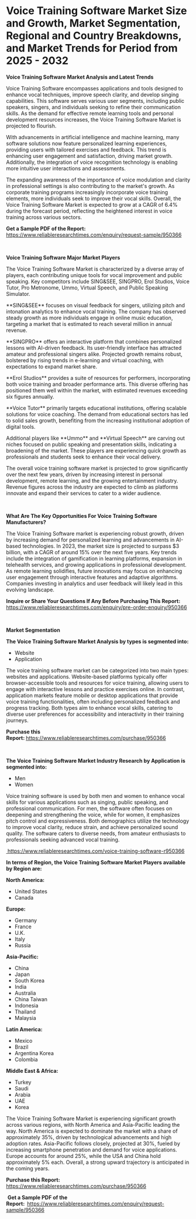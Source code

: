 <p><h1>Voice Training Software Market Size and Growth, Market Segmentation, Regional and Country Breakdowns, and Market Trends for Period from 2025 -  2032</h1></p><p><strong>Voice Training Software Market Analysis and Latest Trends</strong></p>
<p><p>Voice Training Software encompasses applications and tools designed to enhance vocal techniques, improve speech clarity, and develop singing capabilities. This software serves various user segments, including public speakers, singers, and individuals seeking to refine their communication skills. As the demand for effective remote learning tools and personal development resources increases, the Voice Training Software Market is projected to flourish. </p><p>With advancements in artificial intelligence and machine learning, many software solutions now feature personalized learning experiences, providing users with tailored exercises and feedback. This trend is enhancing user engagement and satisfaction, driving market growth. Additionally, the integration of voice recognition technology is enabling more intuitive user interactions and assessments. </p><p>The expanding awareness of the importance of voice modulation and clarity in professional settings is also contributing to the market's growth. As corporate training programs increasingly incorporate voice training elements, more individuals seek to improve their vocal skills. Overall, the Voice Training Software Market is expected to grow at a CAGR of 6.4% during the forecast period, reflecting the heightened interest in voice training across various sectors.</p></p>
<p><strong>Get a Sample PDF of the Report:&nbsp;</strong> <a href="https://www.reliableresearchtimes.com/enquiry/request-sample/950366?utm_campaign=3107&utm_medium=2&utm_source=Github&utm_content=ia&utm_term=18042025&utm_id=voice-training-software">https://www.reliableresearchtimes.com/enquiry/request-sample/950366</a></p>
<p>&nbsp;</p>
<p><strong>Voice Training Software Major Market Players</strong></p>
<p><p>The Voice Training Software Market is characterized by a diverse array of players, each contributing unique tools for vocal improvement and public speaking. Key competitors include SING&SEE, SINGPRO, Erol Studios, Voice Tutor, Pro Metronome, Ummo, Virtual Speech, and Public Speaking Simulator.</p><p>**SING&SEE** focuses on visual feedback for singers, utilizing pitch and intonation analytics to enhance vocal training. The company has observed steady growth as more individuals engage in online music education, targeting a market that is estimated to reach several million in annual revenue.</p><p>**SINGPRO** offers an interactive platform that combines personalized lessons with AI-driven feedback. Its user-friendly interface has attracted amateur and professional singers alike. Projected growth remains robust, bolstered by rising trends in e-learning and virtual coaching, with expectations to expand market share.</p><p>**Erol Studios** provides a suite of resources for performers, incorporating both voice training and broader performance arts. This diverse offering has positioned them well within the market, with estimated revenues exceeding six figures annually.</p><p>**Voice Tutor** primarily targets educational institutions, offering scalable solutions for voice coaching. The demand from educational sectors has led to solid sales growth, benefiting from the increasing institutional adoption of digital tools. </p><p>Additional players like **Ummo** and **Virtual Speech** are carving out niches focused on public speaking and presentation skills, indicating a broadening of the market. These players are experiencing quick growth as professionals and students seek to enhance their vocal delivery.</p><p>The overall voice training software market is projected to grow significantly over the next few years, driven by increasing interest in personal development, remote learning, and the growing entertainment industry. Revenue figures across the industry are expected to climb as platforms innovate and expand their services to cater to a wider audience.</p></p>
<p>&nbsp;</p>
<p><strong>What Are The Key Opportunities For Voice Training Software Manufacturers?</strong></p>
<p><p>The Voice Training Software market is experiencing robust growth, driven by increasing demand for personalized learning and advancements in AI-based technologies. In 2023, the market size is projected to surpass $3 billion, with a CAGR of around 15% over the next five years. Key trends include the integration of gamification in learning platforms, expansion in telehealth services, and growing applications in professional development. As remote learning solidifies, future innovations may focus on enhancing user engagement through interactive features and adaptive algorithms. Companies investing in analytics and user feedback will likely lead in this evolving landscape.</p></p>
<p><strong>Inquire or Share Your Questions If Any Before Purchasing This Report:</strong> <a href="https://www.reliableresearchtimes.com/enquiry/pre-order-enquiry/950366?utm_campaign=3107&utm_medium=2&utm_source=Github&utm_content=ia&utm_term=18042025&utm_id=voice-training-software">https://www.reliableresearchtimes.com/enquiry/pre-order-enquiry/950366</a></p>
<p>&nbsp;</p>
<p><strong>Market Segmentation</strong></p>
<p><strong>The Voice Training Software Market Analysis by types is segmented into:</strong></p>
<p><ul><li>Website</li><li>Application</li></ul></p>
<p><p>The voice training software market can be categorized into two main types: websites and applications. Website-based platforms typically offer browser-accessible tools and resources for voice training, allowing users to engage with interactive lessons and practice exercises online. In contrast, application markets feature mobile or desktop applications that provide voice training functionalities, often including personalized feedback and progress tracking. Both types aim to enhance vocal skills, catering to diverse user preferences for accessibility and interactivity in their training journeys.</p></p>
<p><strong>Purchase this Report:&nbsp;</strong><a href="https://www.reliableresearchtimes.com/purchase/950366?utm_campaign=3107&utm_medium=2&utm_source=Github&utm_content=ia&utm_term=18042025&utm_id=voice-training-software">https://www.reliableresearchtimes.com/purchase/950366</a></p>
<p>&nbsp;</p>
<p><strong>The Voice Training Software Market Industry Research by Application is segmented into:</strong></p>
<p><ul><li>Men</li><li>Women</li></ul></p>
<p><p>Voice training software is used by both men and women to enhance vocal skills for various applications such as singing, public speaking, and professional communication. For men, the software often focuses on deepening and strengthening the voice, while for women, it emphasizes pitch control and expressiveness. Both demographics utilize the technology to improve vocal clarity, reduce strain, and achieve personalized sound quality. The software caters to diverse needs, from amateur enthusiasts to professionals seeking advanced vocal training.</p></p>
<p><a href="https://www.reliableresearchtimes.com/voice-training-software-r950366?utm_campaign=3107&utm_medium=2&utm_source=Github&utm_content=ia&utm_term=18042025&utm_id=voice-training-software">&nbsp;https://www.reliableresearchtimes.com/voice-training-software-r950366</a></p>
<p><strong>In terms of Region, the Voice Training Software Market Players available by Region are:</strong></p>
<p>
    <p> <strong> North America: </strong>
        <ul>
            <li>United States</li>
            <li>Canada</li>
        </ul>
        </p> 
    <p> <strong> Europe: </strong>
        <ul>
            <li>Germany</li>
            <li>France</li>
            <li>U.K.</li>
            <li>Italy</li>
            <li>Russia</li>
        </ul>
        </p> 
    <p> <strong> Asia-Pacific: </strong>
        <ul>
            <li>China</li>
            <li>Japan</li>
            <li>South Korea</li>
            <li>India</li>
            <li>Australia</li>
            <li>China Taiwan</li>
            <li>Indonesia</li>
            <li>Thailand</li>
            <li>Malaysia</li>
        </ul>
        </p> 
    <p> <strong> Latin America: </strong>
        <ul>
            <li>Mexico</li>
            <li>Brazil</li>
            <li>Argentina Korea</li>
            <li>Colombia</li>
        </ul>
        </p> 
    <p> <strong> Middle East & Africa: </strong>
        <ul>
            <li>Turkey</li>
            <li>Saudi</li>
            <li>Arabia</li>
            <li>UAE</li>
            <li>Korea</li>
        </ul>
    </p>
    </p>
<p><p>The Voice Training Software Market is experiencing significant growth across various regions, with North America and Asia-Pacific leading the way. North America is expected to dominate the market with a share of approximately 35%, driven by technological advancements and high adoption rates. Asia-Pacific follows closely, projected at 30%, fueled by increasing smartphone penetration and demand for voice applications. Europe accounts for around 25%, while the USA and China hold approximately 5% each. Overall, a strong upward trajectory is anticipated in the coming years.</p></p>
<p><strong>Purchase this Report: </strong><a href="https://www.reliableresearchtimes.com/purchase/950366?utm_campaign=3107&utm_medium=2&utm_source=Github&utm_content=ia&utm_term=18042025&utm_id=voice-training-software">https://www.reliableresearchtimes.com/purchase/950366</a></p>
<p>&nbsp;<strong>Get a Sample PDF of the Report:&nbsp;&nbsp;</strong><a href="https://www.reliableresearchtimes.com/enquiry/request-sample/950366?utm_campaign=3107&utm_medium=2&utm_source=Github&utm_content=ia&utm_term=18042025&utm_id=voice-training-software">https://www.reliableresearchtimes.com/enquiry/request-sample/950366</a></p>
<p><strong></strong></p>
<p><p></p><p></p><p></p></p>